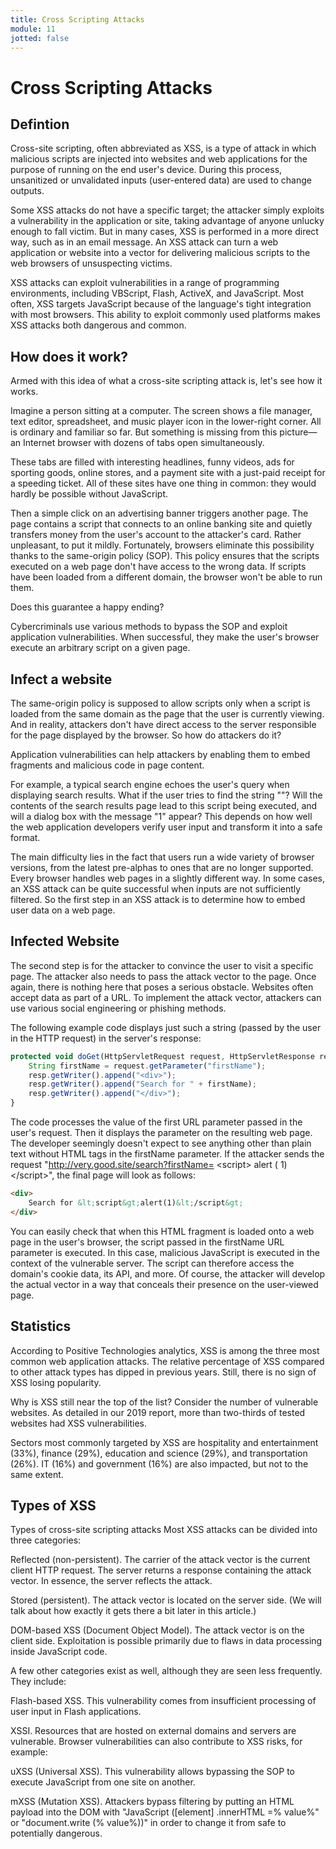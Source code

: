 ```yaml
---
title: Cross Scripting Attacks
module: 11
jotted: false
---
```


# Cross Scripting Attacks

## Defintion

Cross-site scripting, often abbreviated as XSS, is a type of attack in which malicious scripts are injected into websites and web applications for the purpose of running on the end user's device. During this process, unsanitized or unvalidated inputs (user-entered data) are used to change outputs.

Some XSS attacks do not have a specific target; the attacker simply exploits a vulnerability in the application or site, taking advantage of anyone unlucky enough to fall victim. But in many cases, XSS is performed in a more direct way, such as in an email message. An XSS attack can turn a web application or website into a vector for delivering malicious scripts to the web browsers of unsuspecting victims.

XSS attacks can exploit vulnerabilities in a range of programming environments, including VBScript, Flash, ActiveX, and JavaScript. Most often, XSS targets JavaScript because of the language's tight integration with most browsers. This ability to exploit commonly used platforms makes XSS attacks both dangerous and common.

## How does it work?

Armed with this idea of what a cross-site scripting attack is, let's see how it works.

Imagine a person sitting at a computer. The screen shows a file manager, text editor, spreadsheet, and music player icon in the lower-right corner. All is ordinary and familiar so far. But something is missing from this picture—an Internet browser with dozens of tabs open simultaneously.

These tabs are filled with interesting headlines, funny videos, ads for sporting goods, online stores, and a payment site with a just-paid receipt for a speeding ticket. All of these sites have one thing in common: they would hardly be possible without JavaScript.

Then a simple click on an advertising banner triggers another page. The page contains a script that connects to an online banking site and quietly transfers money from the user's account to the attacker's card. Rather unpleasant, to put it mildly. Fortunately, browsers eliminate this possibility thanks to the same-origin policy (SOP). This policy ensures that the scripts executed on a web page don't have access to the wrong data. If scripts have been loaded from a different domain, the browser won't be able to run them.

Does this guarantee a happy ending?

Cybercriminals use various methods to bypass the SOP and exploit application vulnerabilities. When successful, they make the user's browser execute an arbitrary script on a given page.

## Infect a website

The same-origin policy is supposed to allow scripts only when a script is loaded from the same domain as the page that the user is currently viewing. And in reality, attackers don't have direct access to the server responsible for the page displayed by the browser. So how do attackers do it?

Application vulnerabilities can help attackers by enabling them to embed fragments and malicious code in page content.

For example, a typical search engine echoes the user's query when displaying search results. What if the user tries to find the string "<script> alert (1) </script>"? Will the contents of the search results page lead to this script being executed, and will a dialog box with the message "1" appear? This depends on how well the web application developers verify user input and transform it into a safe format.

The main difficulty lies in the fact that users run a wide variety of browser versions, from the latest pre-alphas to ones that are no longer supported. Every browser handles web pages in a slightly different way. In some cases, an XSS attack can be quite successful when inputs are not sufficiently filtered. So the first step in an XSS attack is to determine how to embed user data on a web page.

## Infected Website

The second step is for the attacker to convince the user to visit a specific page. The attacker also needs to pass the attack vector to the page. Once again, there is nothing here that poses a serious obstacle. Websites often accept data as part of a URL. To implement the attack vector, attackers can use various social engineering or phishing methods.

The following example code displays just such a string (passed by the user in the HTTP request) in the server's response:

    
```js
protected void doGet(HttpServletRequest request, HttpServletResponse resp) {
    String firstName = request.getParameter("firstName");
    resp.getWriter().append("<div>");
    resp.getWriter().append("Search for " + firstName);
    resp.getWriter().append("</div>");
}
```
    

The code processes the value of the first URL parameter passed in the user's request. Then it displays the parameter on the resulting web page. The developer seemingly doesn't expect to see anything other than plain text without HTML tags in the firstName parameter. If the attacker sends the request "http://very.good.site/search?firstName= &lt;script&gt; alert ( 1) &lt;/script&gt;", the final page will look as follows:

    
```html
<div>
    Search for &lt;script&gt;alert(1)&lt;/script&gt;
</div>
```
    

You can easily check that when this HTML fragment is loaded onto a web page in the user's browser, the script passed in the firstName URL parameter is executed. In this case, malicious JavaScript is executed in the context of the vulnerable server. The script can therefore access the domain's cookie data, its API, and more. Of course, the attacker will develop the actual vector in a way that conceals their presence on the user-viewed page.

## Statistics

According to Positive Technologies analytics, XSS is among the three most common web application attacks. The relative percentage of XSS compared to other attack types has dipped in previous years. Still, there is no sign of XSS losing popularity.


Why is XSS still near the top of the list? Consider the number of vulnerable websites. As detailed in our 2019 report, more than two-thirds of tested websites had XSS vulnerabilities.


Sectors most commonly targeted by XSS are hospitality and entertainment (33%), finance (29%), education and science (29%), and transportation (26%). IT (16%) and government (16%) are also impacted, but not to the same extent.

## Types of XSS

Types of cross-site scripting attacks
Most XSS attacks can be divided into three categories:

Reflected (non-persistent). The carrier of the attack vector is the current client HTTP request. The server returns a response containing the attack vector. In essence, the server reflects the attack.

Stored (persistent). The attack vector is located on the server side. (We will talk about how exactly it gets there a bit later in this article.)

DOM-based XSS (Document Object Model). The attack vector is on the client side. Exploitation is possible primarily due to flaws in data processing inside JavaScript code.

A few other categories exist as well, although they are seen less frequently. They include:

Flash-based XSS. This vulnerability comes from insufficient processing of user input in Flash applications.

XSSI. Resources that are hosted on external domains and servers are vulnerable.
Browser vulnerabilities can also contribute to XSS risks, for example:

uXSS (Universal XSS). This vulnerability allows bypassing the SOP to execute JavaScript from one site on another.

mXSS (Mutation XSS). Attackers bypass filtering by putting an HTML payload into the DOM with "JavaScript ([element] .innerHTML =% value%" or "document.write (% value%))" in order to change it from safe to potentially dangerous.